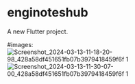 # enginoteshub

A new Flutter project.

#images:
  ![Screenshot_2024-03-13-11-18-20-98_428a58df451651fb07b3979418459f6f 1](https://github.com/Ashlesh105/notes_app/assets/118717574/ca343a73-6c79-49c4-ab61-97630a064f12)
![Screenshot_2024-03-13-11-30-07-00_428a58df451651fb07b3979418459f6f 1](https://github.com/Ashlesh105/notes_app/assets/118717574/fc5d68e6-00a8-427d-987e-7551fdbd3496)
